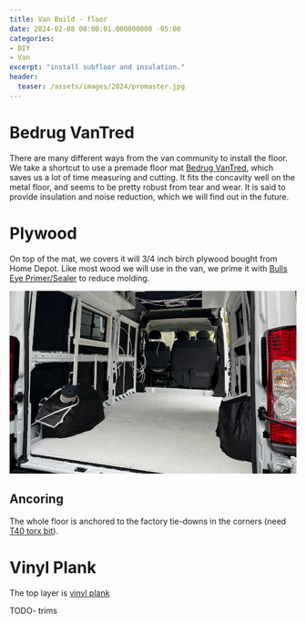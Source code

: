 ```yaml
---
title: Van Build - floor
date: 2024-02-08 00:00:01.000000000 -05:00
categories:
- DIY
- Van
excerpt: "install subfloor and insulation."
header:
  teaser: /assets/images/2024/promaster.jpg 
---
```


# Bedrug VanTred
There are many different ways from the van community to install the floor. We take a shortcut to use a premade floor mat [Bedrug VanTred](https://a.co/d/gGgHl0T), which saves us a lot of time measuring and cutting. It fits the concavity well on the metal floor, and seems to be pretty robust from tear and wear. It is said to provide insulation and noise reduction, which we will find out in the future.


# Plywood
On top of the mat, we covers it will 3/4 inch birch plywood bought from Home Depot. Like most wood we will use in the van, we prime it with [Bulls Eye Primer/Sealer]( https://a.co/d/cetnzHI) to reduce molding. 


![Dimension](/assets/images/2024/floor.jpg)

## Ancoring

The whole floor is anchored to the factory tie-downs in the corners (need [T40 torx bit](https://www.amazon.com/dp/B07ZS6K86V?ref=ppx_yo2ov_dt_b_product_details&th=1)). 


# Vinyl Plank
The top layer is [vinyl plank](https://www.homedepot.com/p/Lifeproof-Choice-Oak-6-MIL-x-8-7-in-W-x-48-in-L-Click-Lock-Waterproof-Luxury-Vinyl-Plank-Flooring-20-1-sqft-case-I966104L/300461637)


TODO- trims

